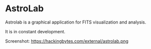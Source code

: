 # AstroLab
Astrolab is a graphical application for FITS visualization and analysis.

It is in constant development.

Screenshot: https://hackingbytes.com/external/astrolab.png
